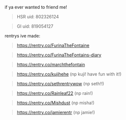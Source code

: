 if ya ever wanted to friend me!

>HSR uid: 802326124

>GI uid: 819054127

rentrys ive made:

>https://rentry.co/FurinaTheFontaine

>https://rentry.co/FurinaTheFontains-diary

>https://rentry.co/marchthefontain

>https://rentry.co/kujihehe (np kuji! have fun with it!)

>https://rentry.co/sethrentrywow (np seth!!)

>https://rentry.co/Rainleaf22 (np rain!)

>https://rentry.co/Mishdust (np misha!)

>https://rentry.co/jamierentr (np jamie!)
